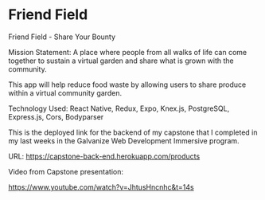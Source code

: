 # Friend Field

Friend Field - Share Your Bounty

Mission Statement: A place where people from all walks of life can come together to sustain a virtual garden and share what is grown with the community.

This app will help reduce food waste by allowing users to share produce within a virtual community garden.

Technology Used: React Native, Redux, Expo, Knex.js, PostgreSQL, Express.js, Cors, Bodyparser

This is the deployed link for the backend of my capstone that I completed in my last weeks in the Galvanize Web Development Immersive program.

URL: https://capstone-back-end.herokuapp.com/products

Video from Capstone presentation:

https://www.youtube.com/watch?v=JhtusHncnhc&t=14s


